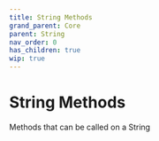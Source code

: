 ```yaml
---
title: String Methods
grand_parent: Core
parent: String
nav_order: 0
has_children: true
wip: true
---
```


# String Methods 
Methods that can be called on a String